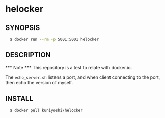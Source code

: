 helocker
========

SYNOPSIS
--------

``` bash
  $ docker run --rm -p 5001:5001 helocker
```

DESCRIPTION
-----------

*** Note ***
This repository is a test to relate with docker.io.

The `echo_server.sh` listens a port, and when client
connecting to the port, then echo the version of myself.

INSTALL
-------

``` bash
  $ docker pull kuniyoshi/helocker
```
